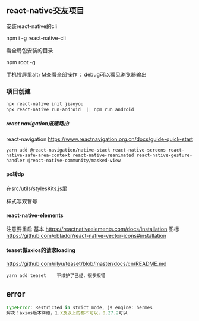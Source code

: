 ## react-native交友项目

安装react-native的cli

npm i -g react-native-cli

看全局包安装的目录

npm root -g

手机投屏里alt+M查看全部操作；
debug可以看见浏览器输出

### 项目创建

```js
npx react-native init jiaoyou
npx react-native run-android  || npm run android
```

##### react navigation搭建路由
react-navigation
https://www.reactnavigation.org.cn/docs/guide-quick-start

```
yarn add @react-navigation/native-stack react-native-screens react-native-safe-area-context react-native-reanimated react-native-gesture-handler @react-native-community/masked-view
```

#### px转dp
在src/utils/stylesKits.js里

样式写双冒号


#### react-native-elements
注意要重启
基本
https://reactnativeelements.com/docs/installation
图标
https://github.com/oblador/react-native-vector-icons#installation



#### teaset做axios的请求loading

https://github.com/rilyu/teaset/blob/master/docs/cn/README.md

```
yarn add teaset    不维护了已经，很多报错
```







## error
```js
TypeError: Restricted in strict mode, js engine: hermes
解决：axios版本降级，1.X及以上的都不可以，0.27.2可以
```